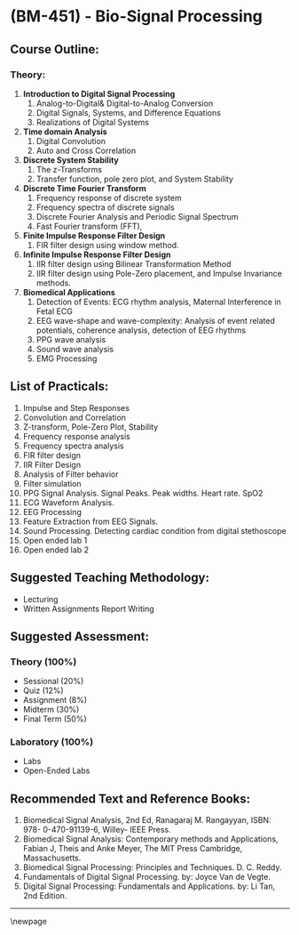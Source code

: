 # **(BM-451) - Bio-Signal Processing**
## **Course Outline:**
### **Theory:**
1. **Introduction to Digital Signal Processing**
   1. Analog-to-Digital& Digital-to-Analog Conversion
   1. Digital Signals, Systems, and Difference Equations
   1. Realizations of Digital Systems
1. **Time domain Analysis**
   1. Digital Convolution
   1. Auto and Cross Correlation
1. **Discrete System Stability**
   1. The z-Transforms
   1. Transfer function, pole zero plot, and System Stability
1. **Discrete Time Fourier Transform**
   1. Frequency response of discrete system
   1. Frequency spectra of discrete signals
   1. Discrete Fourier Analysis and Periodic Signal Spectrum
   1. Fast Fourier transform (FFT),
1. **Finite Impulse Response Filter Design**
   1. FIR filter design using window method.
1. **Infinite Impulse Response Filter Design**
   1. IIR filter design using Bilinear Transformation Method
   1. IIR filter design using Pole-Zero placement, and Impulse Invariance methods.
1. **Biomedical Applications**
   1. Detection of Events: ECG rhythm analysis, Maternal Interference in Fetal ECG
   1. EEG wave-shape and wave-complexity: Analysis of event related potentials, coherence analysis, detection of EEG rhythms
   1. PPG wave analysis
   1. Sound wave analysis
   1. EMG Processing
## **List of Practicals:**
1. Impulse and Step Responses
1. Convolution and Correlation
1. Z-transform, Pole-Zero Plot, Stability
1. Frequency response analysis
1. Frequency spectra analysis
1. FIR filter design
1. IIR Filter Design
1. Analysis of Filter behavior
1. Filter simulation
1. PPG Signal Analysis. Signal Peaks. Peak widths. Heart rate. SpO2
1. ECG Waveform Analysis.
1. EEG Processing
1. Feature Extraction from EEG Signals.
1. Sound Processing. Detecting cardiac condition from digital stethoscope
1. Open ended lab 1
1. Open ended lab 2

## **Suggested Teaching Methodology:**
- Lecturing
- Written Assignments Report Writing
## **Suggested Assessment:**
### **Theory (100%)**

- Sessional (20%)
- Quiz (12%)
- Assignment (8%)
- Midterm (30%)
- Final Term (50%)

### **Laboratory (100%)**
- Labs
- Open-Ended Labs

## **Recommended Text and Reference Books:**

1. Biomedical Signal Analysis, 2nd Ed, Ranagaraj M. Rangayyan, ISBN: 978- 0-470-91139-6, Willey- IEEE Press.
1. Biomedical Signal Analysis: Contemporary methods and Applications, Fabian J, Theis and Anke Meyer, The MIT Press Cambridge, Massachusetts.
1. Biomedical Signal Processing: Principles and Techniques. D. C. Reddy.
1. Fundamentals of Digital Signal Processing. by: Joyce Van de Vegte.
1. Digital Signal Processing: Fundamentals and Applications. by: Li Tan, 2nd Edition.

___
\newpage